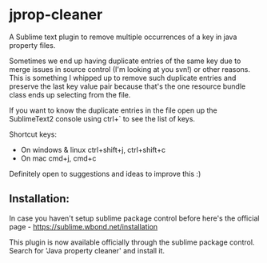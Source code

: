 jprop-cleaner
=============

A Sublime text plugin to remove multiple occurrences of a key in java property files.

Sometimes we end up having duplicate entries of the same key due to merge issues in source control (I'm looking at you svn!) or other reasons. This is something I whipped up to remove such duplicate entries and preserve the last key value pair because that's the one resource bundle class ends up selecting from the file. 


If you want to know the duplicate entries in the file open up the SublimeText2 console using ctrl+` to see the list of keys.

Shortcut keys:
* On windows & linux ctrl+shift+j, ctrl+shift+c
* On mac cmd+j, cmd+c

Definitely open to suggestions and ideas to improve this :)



Installation:
-------------
In case you haven't setup sublime package control before here's the official page - https://sublime.wbond.net/installation

This plugin is now available officially through the sublime package control. Search for 'Java property cleaner' and install it.
